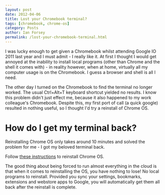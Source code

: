```yaml
---
layout: post
date: 2012-04-06
title: Lost your Chromebook terminal?
tags: [chromebook, chrome-os]
category: Posts
author: Ian Forsey
permalink: /lost-your-chromebook-terminal.html
---
```


I was lucky enough to get given a Chromebook whilst attending Google IO 2011 last year and I must admit - I really like it. At first I thought I would get annoyed at the inability to install local programs (other than Chrome and the shell it comes with) - in reality however, when at home, virtually all my computer usage is on the Chromebook. I guess a browser and shell is all I need.

The other day I turned on the Chromebook to find the terminal no longer worked. The usual Ctrl+Alt+T keyboard shortcut yielded no results. I know this problem didn't just effect me, because it also happened to my work colleague's Chromebook. Despite this, my first port of call (a quick google) resulted in nothing useful, so I thought I'd try a reinstall of Chrome OS.

# How do I get my terminal back?

Reinstalling Chrome OS only takes around 10 minutes and solved the problem for me - I got my beloved terminal back.

Follow [these instructions](http://support.google.com/chromeos/bin/answer.py?hl=en&answer=1080595) to reinstall Chrome OS.

The good thing about being forced to run almost everything in the cloud is that when it comes to reinstalling the OS, you have nothing to lose! No local programs to reinstall. Provided you sync your settings, bookmarks, extensions and webstore apps to Google, you will automatically get them all back after the reinstall is complete.  

